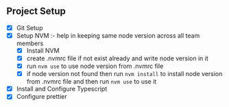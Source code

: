## Project Setup

- [x] Git Setup
- [x] Setup NVM :- help in keeping same node version across all team members
  - [x] Install NVM
  - [x] create .nvmrc file if not exist already and write node version in it
  - [x] run `nvm use` to use node version from .nvmrc file
  - [x] if node version not found then run `nvm install` to install node version from .nvmrc file and then run `nvm use` to use it
- [x] Install and Configure Typescript
- [x] Configure prettier

